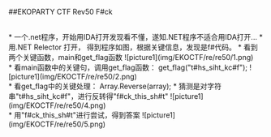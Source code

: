 ##EKOPARTY CTF Rev50 F#ck

<br>
* 一个.net程序，开始用IDA打开发现看不懂，遂知.NET程序不适合用IDA打开...
* 用.NET Relector 打开， 得到程序如图，根据关键信息，发现是f#代码。
* 看到两个关键函数，main和get_flag函数
![picture1](img/EKOCTF/re/re50/1.png)
<br>
* 看main函数中的关键句，调用get_flag函数： get_flag("t#hs_siht_kc#f");
![picture1](img/EKOCTF/re/re50/2.png)
<br>
* 看get_flag中的关键处理： Array.Reverse(array);
* 猜测是对字符串"t#hs_siht_kc#f"，进行反转得"f#ck_this_sh#t"
![picture1](img/EKOCTF/re/re50/4.png)
<br>
* 用"f#ck_this_sh#t"进行尝试，得到答案
![picture1](img/EKOCTF/re/re50/5.png)

